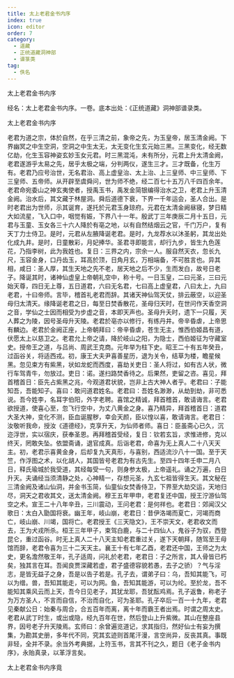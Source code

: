 ```yaml
---
title: 太上老君金书内序
index: true
icon: editor
order: 7
category:
  - 道藏
  - 正统道藏洞神部
  - 谱箓类
tag:
  - 佚名
---
```


太上老君金书内序  

经名：太上老君金书内序。一卷。底本出处：《正统道藏》洞神部谱录类。  

太上老君金书内序  

老君为道之宗，体於自然，在乎三清之前，象帝之先，为玉皇帝，居玉清金阙。下界幽冥之中生空洞，空洞之中生太无，太无变化生玄元始三黑。三黑变化，经无数亿劫，化生玉容神姿玄妙玉女元君。时三黑混沌，未有所分，元君上升太清金阙，老君遂游乎太易之先，居乎太极之端，分判两仪，遂生三才。三才既备，化生万有。老君乃应号治世，无名君治、高上虚皇治、太上治、上三皇师、中三皇师、下三皇师、五帝师。从开辟至虞舜问，世为师不绝，经二百七十五万八千四百余年。老君命宛委山之神玄夷使者，授禹玉书，禹发金简银编得治水之卫，老君上升玉清金阙。治水后，其文藏于林屋洞。舜后道德下衰，下界一千年运会，圣人合出。是时老君出为世师，示其诞育，遂托於元君玉身琼府。元君在太清金阙昼寝，梦日精大如流星，飞入口中，咽觉有娠，下界八十一年。殷武丁三年庚辰二月十五日，元君与玉童、玉女各三十六人降於有亳之地，以有自然结烟云之官，千门万户，复有天丁力士侍卫。是时，元君从左腋降诞老君。是时，九龙荐水以沐圣躬，其龙出处化成九井。是时，日童散彩，月妃捧华。圣君寻即能言，却行九步，皆生九色莲花，乃指李树，此为我姓也。复日：三界之内，宗余一人。服自然天衣，忽长九尺，玉容金身，口丹齿玉，耳高於顶，日角月玄，万相端备，不可胜言也。异其相，咸日：圣人厚，其生天地之先不老，居天地之后不少，生而发白，故号日老子。降诞其时，诸神仙虚皇上帝朝礼空中，称十号。一日玉皇，二曰元圣，三曰元始天尊，四日无上尊，五日道君，六曰无名君，七曰高上虚皇君，八曰太上，九曰老君，十曰帝师。言毕，稽首礼老君而辞。其诸天神仙驾天仗，排云蔽空，以迎圣母归太清天。缘降诞老君之日，每至日焚香散花，圣母归天时，在世问作天香空洞之音，学仙之士因而相受为步虚之音，本即天声也。圣母升夭时，遗下一只履，天人葬之为陵，因号圣母升天陵。老君於亳亦以修行，有练丹井。帝辛昏虐，上帝思有麟边。老君於金阙正座，上帝朝拜曰：帝辛昏虐，苍生无主，惟西伯姬昌有道，伏愿太上以慈卫之。老君允上帝之请，降於岐山之阳，为隐士，西伯姬征为守藏室史。授帝王之道，与吕尚、周武王克商。元年举为柱下史。昭王二十有五年癸丑，过函谷关，将适西戎。初，康王大夫尹喜善星历，退为关令，结草为楼，瞻星候黑。忽见束方有紫黑，状如龙蛇而西度，喜劫关吏日：圣人将过，如有古人状，微行车驾青牛，勿放过。吏日：诺。遂扫路焚香待之。后果然，吏留之咨。喜见，拜首稽首日：臣先占紫黑之兆，今观道君状貌，岂非上古大神人者乎。老君曰：子能知吾，吾能知子。喜曰：敢问道君姓名。老君曰：吾姓名渺渺，从劫到劫，非可悉说。吾今姓李，名耳字伯阳，外字老聘。喜馆之精诚，拜首稽首，敢请诲言。老君欲授道，使喜心至，忽飞行空中，为丈八黄金之身。喜乃精异，拜首稽首日：道君大圣大神，变化不测，臣血诞腥秽，幸会天颜，臣以惶以喜，敢请诲言。老君日：汝敬听我命，授汝《道德经》，克享升天，为仙师者师。喜日：臣虽斋心已久，沉迩浮世，实以宿庆，获奉圣恩。再拜稽首受经，复日：钦若玄旨，求惟进修，克以终天，罔敢失坠。依盟斋诵，退官成真。后诣老君，命喜为无上真人二十八天天主。初，老君示喜黄金身，后却复九天真形，与喜别，西适流沙八十一国。至于天竺，作浮图之术，以化胡人，其国皆号老君为有古先生。至四十四年壬申二月八日，释氏瑜城於我受道，其经每受一句，则身参太极，上帝遥礼。诵之万遍，白日升天。夫诵经当须清静之处，心神精一，存想元圣，九玄七祖皆得生天。其文秘在三清金阙及诸山仙洞，并金书玉简，仙童仙女焚香侍卫，下界至大劫交运，天地归尽，洞天之君收其文，送太清金阙。穆王五年甲申，老君复还中国，授王泞游仙驾空之术。宣王二十八年辛丑，三川震动，王问老君：是何祥也。老君日：郊闻汉父歌日：太白入勖国将衰。幽王年，岐山崩，老君日：昔伊洛竭而夏亡，河竭而商亡，岐山崩、川竭，国将亡。老君授王《三天隐文》，王不崇天文，老君收文而去，王为犬戎所杀。桓王三年甲子，束驾白鹿，与二十四仙人，鬼谷子为驭，西登昆仑，重过函谷。时无上真人二十八天主知老君重过关，遂下天朝拜，随驾至王母馆而辞，老君令喜为三十二天天主。襄王十有七年乙酉，老君还中国，王师之为太史，更名澹然敬王年，孔子适周，问礼於老君，老君日：子之所言，其人骨皆已朽矣，独其言在耳。吾闻良贾深藏若虚，君子盛德容貌若愚，去子之骄）？气与淫志，是皆无益子之身，吾是以告子若是。孔子去，谓弟子曰：乌，吾知其能飞，可以为缯。兽，吾知其能走，可以为网。鱼，吾知其能游，可以为纶。至於龙，吾不能知其乘风云而上天，吾今日见老子，其犹龙耶，吾犹酝鸡焉。孔子返鲁，称老子为万方圣人，不言而自信，不治而自化，可为圣耶。孔子卒后一百一十九年，老君见秦献公日：始秦与周合，合五百年而离，离十年而霸王者出焉。时谓之周太史。老君从武丁时生，或出或隐，经九百年在世，然后登山上升紫微。其山在整座县界，因号老子升天陵焉。玄师曰：余曾遍览道记，求其指归，然好仙士有妄为撰集，为勘其史册，多年代不同，究其玄迹则首尾汗漫，言空尚异，反丧其真。事既非轻，全并不录。余当外考典据，上符玉书，言其不刊之久，题日《老子金书内序》，永贻真录，以革浮言矣。  

太上老君金书内序竟  
